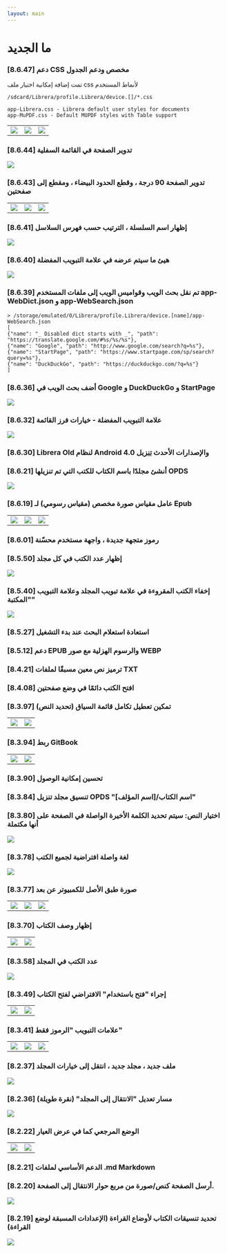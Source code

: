 ```yaml
---
layout: main
---
```


# ما الجديد

### [8.6.47] دعم CSS مخصص ودعم الجدول
تمت إضافة إمكانية اختيار ملف css لأنماط المستخدم
```
/sdcard/Librera/profile.Librera/device.[]/*.css

app-Librera.css - Librera default user styles for documents
app-MuPDF.css - Default MUPDF styles with Table support
```

||||
|-|-|-|
|![](8.6.47a.png)|![](8.6.47b.png)|![](8.6.47c.png)|

### [8.6.44] تدوير الصفحة في القائمة السفلية
<img class="i" src="8.6.44.png" />


### [8.6.43] تدوير الصفحة 90 درجة ، وقطع الحدود البيضاء ، ومقطع إلى صفحتين

||||
|-|-|-|
|![](8.6.43a.png)|![](8.6.43b.png)|![](8.6.43c.png)|

### [8.6.41] إظهار اسم السلسلة ، الترتيب حسب فهرس السلاسل
<img class="i" src="8.6.41.png" />

### [8.6.40] هيئ ما سيتم عرضه في علامة التبويب المفضلة
<img class="i" src="8.6.40.png" />

### [8.6.39] تم نقل بحث الويب وقواميس الويب إلى ملفات المستخدم app-WebDict.json و app-WebSearch.json

```
> /storage/emulated/0/Librera/profile.Librera/device.[name]/app-WebSearch.json
[
{"name": "_ Disabled dict starts with _", "path": "https://translate.google.com/#%s/%s/%s"},
{"name": "Google", "path": "http://www.google.com/search?q=%s"},
{"name": "StartPage", "path": "https://www.startpage.com/sp/search?query=%s"},
{"name": "DuckDuckGo", "path": "https://duckduckgo.com/?q=%s"}
]
```

### [8.6.36] أضف بحث الويب في Google و DuckDuckGo و StartPage
<img class="i" src="8.6.36.png" />


### [8.6.32] علامة التبويب المفضلة - خيارات فرز القائمة
<img class="i" src="8.6.32.png" />

### [8.6.30] Librera Old لنظام Android 4.0 والإصدارات الأحدث [تنزيل](https://github.com/foobnix/LibreraReader/releases/)
### [8.6.21] أنشئ مجلدًا باسم الكتاب للكتب التي تم تنزيلها OPDS
<img class="i" src="8.6.21.png" />

### [8.6.19] عامل مقياس صورة مخصص (مقياس رسومي) لـ Epub

||||
|-|-|-|
|![](8.6.19a.png)|![](8.6.19.png)|![](8.6.19b.png)|

### [8.6.01] رموز متجهة جديدة ، واجهة مستخدم محسّنة
### [8.5.50] إظهار عدد الكتب في كل مجلد
<img class="i" src="8.5.50.png" />

### [8.5.40] إخفاء الكتب المقروءة في علامة تبويب المجلد وعلامة التبويب &quot;المكتبة&quot;
<img class="i" src="8.5.40.png" />


### [8.5.27] استعادة استعلام البحث عند بدء التشغيل

### [8.5.12] دعم EPUB والرسوم الهزلية مع صور WEBP
### [8.4.21] ترميز نص معين مسبقًا لملفات TXT
### [8.4.08] افتح الكتب دائمًا في وضع صفحتين

### [8.3.97] تمكين تعطيل تكامل قائمة السياق (تحديد النص)
|||
|-|-|
|![](8.3.97a.png)|![](8.3.97b.png)|

### [8.3.94] ربط GitBook

|||
|-|-|
|![](8.3.94a.png)|![](8.3.94b.png)|

### [8.3.90] تحسين إمكانية الوصول

### [8.3.84] تنسيق مجلد تنزيل OPDS &quot;[اسم المؤلف]/اسم الكتاب&quot;

### [8.3.80] اختيار النص: سيتم تحديد الكلمة الأخيرة الواصلة في الصفحة على أنها مكتملة

<img class="i" src="8.3.80.png" />

### [8.3.78] لغة واصلة افتراضية لجميع الكتب

<img class="i" src="8.3.78.png" />

### [8.3.77] صورة طبق الأصل للكمبيوتر عن بعد

||||
|-|-|-|
|![](8.3.77c.jpg)|![](8.3.77a.jpg)|![](8.3.77b.jpg)|

### [8.3.70] إظهار وصف الكتاب

|||
|-|-|
|![](8.3.70a.jpg)|![](8.3.70b.jpg)|


### [8.3.58] عدد الكتب في المجلد

<img class="i" src="8.3.58.jpg" />

### [8.3.49] إجراء &quot;فتح باستخدام&quot; الافتراضي لفتح الكتاب

|||
|-|-|
|![](8.3.49a.jpg)|![](8.3.49b.jpg)|


### [8.3.41] علامات التبويب &quot;الرموز فقط&quot;

||||
|-|-|-|
|![](8.3.41a.jpg)|![](8.3.41b.jpg)|![](8.3.41c.jpg)|


### [8.2.37] ملف جديد ، مجلد جديد ، انتقل إلى خيارات المجلد

<img class="i" src="8.2.37.jpg" />

### [8.2.36] مسار تعديل &quot;الانتقال إلى المجلد&quot; (نقرة طويلة)

<img class="i" src="8.2.36.jpg" />


### [8.2.22] الوضع المرجعي كما في عرض العيار

|||
|-|-|
|![](8.2.22a.jpg)|![](8.2.22b.jpg)|

### [8.2.21] الدعم الأساسي لملفات .md Markdown

### [8.2.20] أرسل الصفحة كنص/صورة من مربع حوار الانتقال إلى الصفحة.

<img class="i" src="8.2.20.jpg" />

### [8.2.19] تحديد تنسيقات الكتاب لأوضاع القراءة (الإعدادات المسبقة لوضع القراءة)

<img class="i" src="8.2.19.png" />
